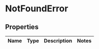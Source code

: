 
# NotFoundError

## Properties
Name | Type | Description | Notes
------------ | ------------- | ------------- | -------------



